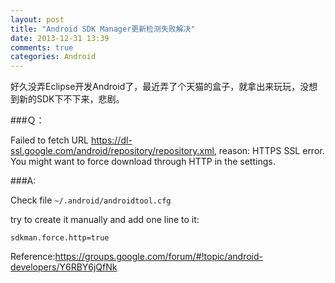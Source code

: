 ```yaml
---
layout: post
title: "Android SDK Manager更新检测失败解决"
date: 2013-12-31 13:39
comments: true
categories: Android
---
```


好久没弄Eclipse开发Android了，最近弄了个天猫的盒子，就拿出来玩玩，没想到新的SDK下不下来，悲剧。

###Ｑ：

Failed to fetch URL https://dl-ssl.google.com/android/repository/repository.xml, 
reason: HTTPS SSL error. You might want to force download through HTTP 
in the settings. 

###A:

Check file `~/.android/androidtool.cfg`

try to create it manually and add one line to it: 

```
sdkman.force.http=true 
```


Reference:https://groups.google.com/forum/#!topic/android-developers/Y6RBY6jQfNk



